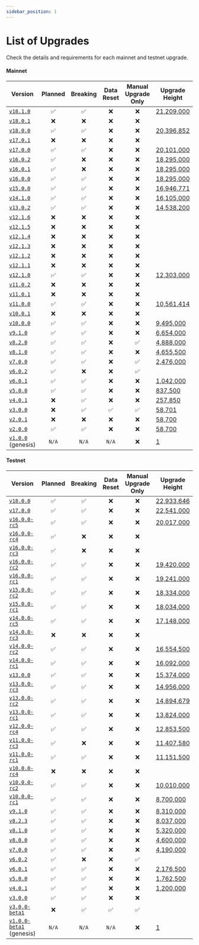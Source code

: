 ```yaml
---
sidebar_position: 1
---
```


# List of Upgrades

Check the details and requirements for each mainnet and testnet upgrade.

#### Mainnet

| Version                                                                  | Planned | Breaking | Data Reset | Manual Upgrade Only | Upgrade Height                                              |
|--------------------------------------------------------------------------|:-------:|:--------:|:----------:|:-------------------:|-------------------------------------------------------------|
| [`v18.1.0`](https://github.com/evmos/evmos/releases/tag/v18.1.0)         |    ✅    |    ✅     |     ❌      |          ❌          | [21,209,000](https://www.mintscan.io/evmos/blocks/21209000) |
| [`v18.0.1`](https://github.com/evmos/evmos/releases/tag/v18.0.1)         |    ❌    |    ❌     |     ❌      |          ❌          |                                                             |
| [`v18.0.0`](https://github.com/evmos/evmos/releases/tag/v18.0.0)         |    ✅    |    ✅     |     ❌      |          ❌          | [20,396,852](https://www.mintscan.io/evmos/blocks/20396852) |
| [`v17.0.1`](https://github.com/evmos/evmos/releases/tag/v17.0.1)         |    ❌    |    ❌     |     ❌      |          ❌          |                                                             |
| [`v17.0.0`](https://github.com/evmos/evmos/releases/tag/v17.0.0)         |    ✅    |    ✅     |     ❌      |          ❌          | [20,101,000](https://www.mintscan.io/evmos/blocks/20101000) |
| [`v16.0.2`](https://github.com/evmos/evmos/releases/tag/v16.0.2)         |    ✅    |    ❌     |     ❌      |          ❌          | [18,295,000](https://www.mintscan.io/evmos/blocks/18295000) |
| [`v16.0.1`](https://github.com/evmos/evmos/releases/tag/v16.0.1)         |    ✅    |    ❌     |     ❌      |          ❌          | [18,295,000](https://www.mintscan.io/evmos/blocks/18295000) |
| [`v16.0.0`](https://github.com/evmos/evmos/releases/tag/v16.0.0)         |    ✅    |    ✅     |     ❌      |          ❌          | [18,295,000](https://www.mintscan.io/evmos/blocks/18295000) |
| [`v15.0.0`](https://github.com/evmos/evmos/releases/tag/v15.0.0)         |    ✅    |    ✅     |     ❌      |          ❌          | [16,946,771](https://www.mintscan.io/evmos/blocks/16946771) |
| [`v14.1.0`](https://github.com/evmos/evmos/releases/tag/v14.1.0)         |    ✅    |    ✅     |     ❌      |          ❌          | [16,105,000](https://www.mintscan.io/evmos/blocks/16105000) |
| [`v13.0.2`](https://github.com/evmos/evmos/releases/tag/v13.0.2)         |    ✅    |    ✅     |     ❌      |          ❌          | [14,538,200](https://www.mintscan.io/evmos/blocks/14538200) |
| [`v12.1.6`](https://github.com/evmos/evmos/releases/tag/v12.1.6)         |    ❌    |    ❌     |     ❌      |          ❌          |                                                             |
| [`v12.1.5`](https://github.com/evmos/evmos/releases/tag/v12.1.5)         |    ❌    |    ❌     |     ❌      |          ❌          |                                                             |
| [`v12.1.4`](https://github.com/evmos/evmos/releases/tag/v12.1.4)         |    ❌    |    ❌     |     ❌      |          ❌          |                                                             |
| [`v12.1.3`](https://github.com/evmos/evmos/releases/tag/v12.1.3)         |    ❌    |    ❌     |     ❌      |          ❌          |                                                             |
| [`v12.1.2`](https://github.com/evmos/evmos/releases/tag/v12.1.2)         |    ❌    |    ❌     |     ❌      |          ❌          |                                                             |
| [`v12.1.1`](https://github.com/evmos/evmos/releases/tag/v12.1.1)         |    ❌    |    ❌     |     ❌      |          ❌          |                                                             |
| [`v12.1.0`](https://github.com/evmos/evmos/releases/tag/v12.1.0)         |    ✅    |    ✅     |     ❌      |          ❌          | [12,303,000](https://www.mintscan.io/evmos/blocks/12303000) |
| [`v11.0.2`](https://github.com/evmos/evmos/releases/tag/v11.0.2)         |    ❌    |    ❌     |     ❌      |          ❌          |                                                             |
| [`v11.0.1`](https://github.com/evmos/evmos/releases/tag/v11.0.1)         |    ❌    |    ❌     |     ❌      |          ❌          |                                                             |
| [`v11.0.0`](https://github.com/evmos/evmos/releases/tag/v11.0.0)         |    ✅    |    ✅     |     ❌      |          ❌          | [10,561,414](https://www.mintscan.io/evmos/blocks/10561414) |
| [`v10.0.1`](https://github.com/evmos/evmos/releases/tag/v10.0.1)         |    ❌    |    ❌     |     ❌      |          ❌          |                                                             |
| [`v10.0.0`](https://github.com/evmos/evmos/releases/tag/v10.0.0)         |    ✅    |    ✅     |     ❌      |          ❌          | [9,495,000](https://www.mintscan.io/evmos/blocks/9495000)   |
| [`v9.1.0`](https://github.com/evmos/evmos/releases/tag/v9.1.0)           |    ✅    |    ✅     |     ❌      |          ❌          | [6,654,000](https://www.mintscan.io/evmos/blocks/6654000)   |
| [`v8.2.0`](https://github.com/evmos/evmos/releases/tag/v8.2.0)           |    ✅    |    ✅     |     ❌      |          ✅          | [4,888,000](https://www.mintscan.io/evmos/blocks/4888000)   |
| [`v8.1.0`](https://github.com/evmos/evmos/releases/tag/v8.1.0)           |    ✅    |    ✅     |     ❌      |          ❌          | [4,655,500](https://www.mintscan.io/evmos/blocks/4655500)   |
| [`v7.0.0`](https://github.com/evmos/evmos/releases/tag/v7.0.0)           |    ✅    |    ✅     |     ❌      |          ✅          | [2,476,000](https://www.mintscan.io/evmos/blocks/2476000)   |
| [`v6.0.2`](https://github.com/evmos/evmos/releases/tag/v6.0.2)           |    ✅    |    ❌     |     ❌      |          ✅          |                                                             |
| [`v6.0.1`](https://github.com/evmos/evmos/releases/tag/v6.0.1)           |    ✅    |    ✅     |     ❌      |          ❌          | [1,042,000](https://www.mintscan.io/evmos/blocks/1042000)   |
| [`v5.0.0`](https://github.com/evmos/evmos/releases/tag/v5.0.0)           |    ✅    |    ✅     |     ❌      |          ❌          | [837,500](https://www.mintscan.io/evmos/blocks/837500)      |
| [`v4.0.1`](https://github.com/evmos/evmos/releases/tag/v4.0.1)           |    ❌    |    ✅     |     ❌      |          ❌          | [257,850](https://www.mintscan.io/evmos/blocks/257850)      |
| [`v3.0.0`](https://github.com/evmos/evmos/releases/tag/v3.0.0)           |    ❌    |    ✅     |     ✅      |          ✅          | [58,701](https://www.mintscan.io/evmos/blocks/58701)        |
| [`v2.0.1`](https://github.com/evmos/evmos/releases/tag/v2.0.1)           |    ❌    |    ❌     |     ❌      |          ❌          | [58,700](https://www.mintscan.io/evmos/blocks/58700)        |
| [`v2.0.0`](https://github.com/evmos/evmos/releases/tag/v2.0.0)           |    ✅    |    ✅     |     ❌      |          ❌          | [58,700](https://www.mintscan.io/evmos/blocks/58700)        |
| [`v1.0.0`](https://github.com/evmos/evmos/releases/tag/v1.0.0) (genesis) |  `N/A`  |  `N/A`   |   `N/A`    |          ❌          | [1](https://www.mintscan.io/evmos/blocks/1)                 |

#### Testnet

| Version                                                                              | Planned | Breaking | Data Reset | Manual Upgrade Only | Upgrade Height                                                          |
|--------------------------------------------------------------------------------------|:-------:|:--------:|:----------:|:-------------------:|-------------------------------------------------------------------------|
| [`v18.0.0`](https://github.com/evmos/evmos/releases/tag/v18.0.0)                     |    ✅    |    ✅     |     ❌      |          ❌          | [22,933,646](https://testnet.mintscan.io/evmos-testnet/blocks/22933646) |
| [`v17.0.0`](https://github.com/evmos/evmos/releases/tag/v17.0.0)                     |    ✅    |    ✅     |     ❌      |          ❌          | [22,541,000](https://testnet.mintscan.io/evmos-testnet/blocks/22541000) |
| [`v16.0.0-rc5`](https://github.com/evmos/evmos/releases/tag/v16.0.0-rc5)             |    ✅    |    ✅     |     ❌      |          ❌          | [20,017,000](https://testnet.mintscan.io/evmos-testnet/blocks/20017000) |
| [`v16.0.0-rc4`](https://github.com/evmos/evmos/releases/tag/v16.0.0-rc4)             |    ✅    |    ❌     |     ❌      |          ❌          |                                                                         |
| [`v16.0.0-rc3`](https://github.com/evmos/evmos/releases/tag/v16.0.0-rc3)             |    ✅    |    ❌     |     ❌      |          ❌          |                                                                         |
| [`v16.0.0-rc2`](https://github.com/evmos/evmos/releases/tag/v16.0.0-rc2)             |    ✅    |    ✅     |     ❌      |          ❌          | [19,420,000](https://testnet.mintscan.io/evmos-testnet/blocks/19420000) |
| [`v16.0.0-rc1`](https://github.com/evmos/evmos/releases/tag/v16.0.0-rc1)             |    ✅    |    ✅     |     ❌      |          ❌          | [19,241,000](https://testnet.mintscan.io/evmos-testnet/blocks/19241000) |
| [`v15.0.0-rc2`](https://github.com/evmos/evmos/releases/tag/v15.0.0-rc2)             |    ✅    |    ✅     |     ❌      |          ❌          | [18,334,000](https://testnet.mintscan.io/evmos-testnet/blocks/18334000) |
| [`v15.0.0-rc1`](https://github.com/evmos/evmos/releases/tag/v15.0.0-rc1)             |    ✅    |    ✅     |     ❌      |          ❌          | [18,034,000](https://testnet.mintscan.io/evmos-testnet/blocks/18034000) |
| [`v14.0.0-rc5`](https://github.com/evmos/evmos/releases/tag/v14.0.0-rc5)             |    ✅    |    ✅     |     ❌      |          ❌          | [17,148,000](https://testnet.mintscan.io/evmos-testnet/blocks/17148000) |
| [`v14.0.0-rc3`](https://github.com/evmos/evmos/releases/tag/v14.0.0-rc3)             |    ❌    |    ❌     |     ❌      |          ❌          |                                                                         |
| [`v14.0.0-rc2`](https://github.com/evmos/evmos/releases/tag/v14.0.0-rc2)             |    ✅    |    ✅     |     ❌      |          ❌          | [16,554,500](https://testnet.mintscan.io/evmos-testnet/blocks/16554500) |
| [`v14.0.0-rc1`](https://github.com/evmos/evmos/releases/tag/v14.0.0-rc1)             |    ✅    |    ✅     |     ❌      |          ❌          | [16,092,000](https://testnet.mintscan.io/evmos-testnet/blocks/16092000) |
| [`v13.0.0`](https://github.com/evmos/evmos/releases/tag/v13.0.0)                     |    ✅    |    ✅     |     ❌      |          ❌          | [15,374,000](https://testnet.mintscan.io/evmos-testnet/blocks/15374000) |
| [`v13.0.0-rc3`](https://github.com/evmos/evmos/releases/tag/v13.0.0-rc3)             |    ✅    |    ✅     |     ❌      |          ❌          | [14,956,000](https://testnet.mintscan.io/evmos-testnet/blocks/14956000) |
| [`v13.0.0-rc2`](https://github.com/evmos/evmos/releases/tag/v13.0.0-rc2)             |    ✅    |    ✅     |     ❌      |          ❌          | [14,894,679](https://testnet.mintscan.io/evmos-testnet/blocks/14894679) |
| [`v13.0.0-rc1`](https://github.com/evmos/evmos/releases/tag/v13.0.0-rc1)             |    ✅    |    ✅     |     ❌      |          ❌          | [13,824,000](https://testnet.mintscan.io/evmos-testnet/blocks/13824000) |
| [`v12.0.0-rc4`](https://github.com/evmos/evmos/releases/tag/v12.0.0-rc4)             |    ✅    |    ✅     |     ❌      |          ❌          | [12,853,500](https://testnet.mintscan.io/evmos-testnet/blocks/12853500) |
| [`v11.0.0-rc3`](https://github.com/evmos/evmos/releases/tag/v11.0.0-rc3)             |    ✅    |    ❌     |     ❌      |          ❌          | [11,407,580](https://testnet.mintscan.io/evmos-testnet/blocks/11407580) |
| [`v11.0.0-rc1`](https://github.com/evmos/evmos/releases/tag/v11.0.0-rc1)             |    ✅    |    ✅     |     ❌      |          ❌          | [11,151,500](https://testnet.mintscan.io/evmos-testnet/blocks/11151500) |
| [`v10.0.0-rc4`](https://github.com/evmos/evmos/releases/tag/v10.0.0-rc4)             |    ❌    |    ❌     |     ❌      |          ❌          |                                                                         |
| [`v10.0.0-rc2`](https://github.com/evmos/evmos/releases/tag/v10.0.0-rc2)             |    ✅    |    ✅     |     ❌      |          ❌          | [10,010,000](https://testnet.mintscan.io/evmos-testnet/blocks/10010000) |
| [`v10.0.0-rc1`](https://github.com/evmos/evmos/releases/tag/v10.0.0-rc1)             |    ✅    |    ✅     |     ❌      |          ❌          | [8,700,000](https://testnet.mintscan.io/evmos-testnet/blocks/8700000)   |
| [`v9.1.0`](https://github.com/evmos/evmos/releases/tag/v9.1.0)                       |    ✅    |    ✅     |     ❌      |          ❌          | [8,310,000](https://testnet.mintscan.io/evmos-testnet/blocks/8310000)   |
| [`v8.2.3`](https://github.com/evmos/evmos/releases/tag/v8.2.3)                       |    ✅    |    ✅     |     ❌      |          ❌          | [8,037,000](https://testnet.mintscan.io/evmos-testnet/blocks/8037000)   |
| [`v8.1.0`](https://github.com/evmos/evmos/releases/tag/v8.1.0)                       |    ✅    |    ✅     |     ❌      |          ❌          | [5,320,000](https://testnet.mintscan.io/evmos-testnet/blocks/5320000)   |
| [`v8.0.0`](https://github.com/evmos/evmos/releases/tag/v8.0.0)                       |    ✅    |    ✅     |     ❌      |          ❌          | [4,600,000](https://testnet.mintscan.io/evmos-testnet/blocks/4600000)   |
| [`v7.0.0`](https://github.com/evmos/evmos/releases/tag/v7.0.0)                       |    ✅    |    ✅     |     ❌      |          ❌          | [4,190,000](https://testnet.mintscan.io/evmos-testnet/blocks/4190000)   |
| [`v6.0.2`](https://github.com/evmos/evmos/releases/tag/v6.0.2)                       |    ✅    |    ❌     |     ❌      |          ✅          |                                                                         |
| [`v6.0.1`](https://github.com/evmos/evmos/releases/tag/v6.0.1)                       |    ✅    |    ✅     |     ❌      |          ❌          | [2,176,500](https://testnet.mintscan.io/evmos-testnet/blocks/2176500)   |
| [`v5.0.0`](https://github.com/evmos/evmos/releases/tag/v5.0.0)                       |    ✅    |    ✅     |     ❌      |          ❌          | [1,762,500](https://testnet.mintscan.io/evmos-testnet/blocks/1762500)   |
| [`v4.0.1`](https://github.com/evmos/evmos/releases/tag/v4.0.1)                       |    ✅    |    ✅     |     ❌      |          ❌          | [1,200,000](https://testnet.mintscan.io/evmos-testnet/blocks/1200000)   |
| [`v3.0.0`](https://github.com/evmos/evmos/releases/tag/v3.0.0)                       |    ✅    |    ✅     |     ❌      |          ❌          |                                                                         |
| [`v3.0.0-beta1`](https://github.com/evmos/evmos/releases/tag/v3.0.0-beta1)           |    ❌    |    ✅     |     ✅      |          ✅          |                                                                         |
| [`v1.0.0-beta1`](https://github.com/evmos/evmos/releases/tag/v1.0.0-beta1) (genesis) |  `N/A`  |  `N/A`   |   `N/A`    |          ❌          | [1](https://testnet.mintscan.io/evmos-testnet/blocks/1)                 |
